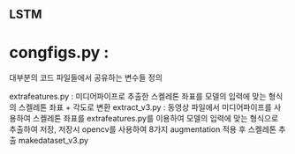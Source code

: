 ## LSTM

# congfigs.py : 
대부분의 코드 파일들에서 공유하는 변수들 정의

extrafeatures.py : 미디어파이프로 추출한 스켈레톤 좌표를 모델의 입력에 맞는 형식의 스켈레톤 좌표 + 각도로 변환
extract_v3.py : 동영상 파일에서 미디어파이프를 사용하여 스켈레톤 좌표를 extrafeatures.py를 이용하여 모델의 입력에 맞는 형식으로 추출하여 저장, 저장시 opencv를 사용하여 8가지 augmentation 적용 후 스켈레톤 추출
makedataset_v3.py
